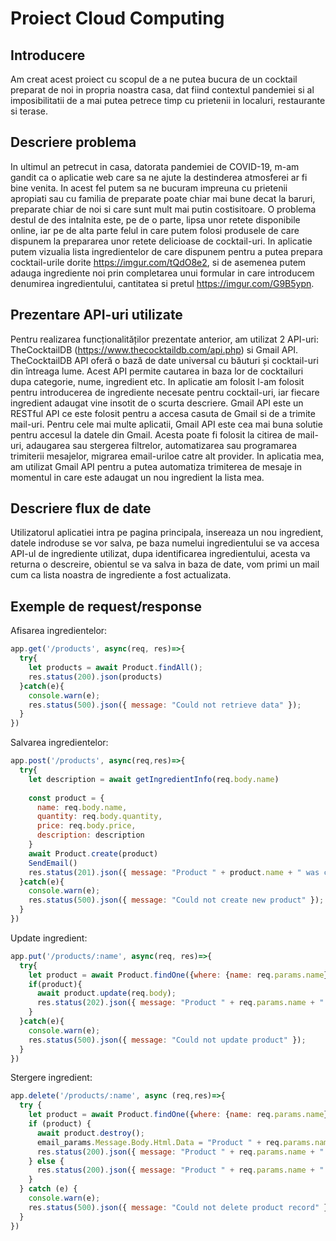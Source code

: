 # Proiect Cloud Computing

## Introducere
Am creat acest proiect cu scopul de a ne putea bucura de un cocktail preparat de noi in propria noastra casa, dat fiind contextul pandemiei si al imposibilitatii de a mai putea petrece timp cu prietenii in localuri, restaurante si terase.

## Descriere problema
In ultimul an petrecut in casa, datorata pandemiei de COVID-19, m-am gandit ca o aplicatie web care sa ne ajute la destinderea atmosferei ar fi bine venita. In acest fel putem sa ne bucuram impreuna cu prietenii apropiati sau cu familia de preparate poate chiar mai bune decat la baruri, preparate chiar de noi si care sunt mult mai putin costisitoare. O problema destul de des intalnita este, pe de o parte, lipsa unor retete disponibile online, iar pe de alta parte felul in care putem folosi produsele de care dispunem la prepararea unor retete delicioase de cocktail-uri. 
In aplicatie putem vizualia lista ingredientelor de care dispunem pentru a putea prepara cocktail-urile dorite https://imgur.com/tQdO8e2, si de asemenea putem adauga ingrediente noi prin completarea unui formular in care introducem denumirea ingredientului, cantitatea si pretul https://imgur.com/G9B5ypn.

## Prezentare API-uri utilizate
Pentru realizarea funcționalităților prezentate anterior, am utilizat 2 API-uri: TheCocktailDB (https://www.thecocktaildb.com/api.php) si Gmail API.
TheCocktailDB API  oferă o bază de date universal cu băuturi și cocktail-uri din întreaga lume. Acest API permite cautarea in baza lor de cocktailuri dupa categorie, nume, ingredient etc. In aplicatie am folosit l-am folosit pentru introducerea de ingrediente necesate pentru cocktail-uri, iar fiecare ingredient adaugat vine insotit de o scurta descriere.
Gmail API este un RESTful API ce este folosit pentru a accesa casuta de Gmail si de a trimite mail-uri. Pentru cele mai multe aplicatii, Gmail API este cea mai buna solutie pentru accesul la datele din Gmail. Acesta poate fi folosit la citirea de mail-uri, adaugarea sau stergerea filtrelor, automatizarea sau programarea trimiterii mesajelor, migrarea email-uriloe catre alt provider.
In aplicatia mea, am utilizat Gmail API pentru a putea automatiza trimiterea de mesaje in momentul in care este adaugat un nou ingredient la lista mea.

## Descriere flux de date
Utilizatorul aplicatiei intra pe pagina principala, insereaza un nou ingredient, datele indroduse se vor salva, pe baza numelui ingredientului se va accesa API-ul de ingrediente utilizat, dupa identificarea ingredientului, acesta va returna o descreire, obientul se va salva in baza de date, vom primi un mail cum ca lista noastra de ingrediente a fost actualizata.

## Exemple de request/response
Afisarea ingredientelor:
```javascript
app.get('/products', async(req, res)=>{
  try{
    let products = await Product.findAll();
    res.status(200).json(products)
  }catch(e){
    console.warn(e);
    res.status(500).json({ message: "Could not retrieve data" });
  }
})
```

Salvarea ingredientelor:
```javascript
app.post('/products', async(req,res)=>{
  try{
    let description = await getIngredientInfo(req.body.name)
    
    const product = {
      name: req.body.name,
      quantity: req.body.quantity,
      price: req.body.price,
      description: description
    }
    await Product.create(product)
    SendEmail()
    res.status(201).json({ message: "Product " + product.name + " was created" });
  }catch(e){
    console.warn(e);
    res.status(500).json({ message: "Could not create new product" });
  } 
})
```
Update ingredient:
```javascript
app.put('/products/:name', async(req, res)=>{
  try{
    let product = await Product.findOne({where: {name: req.params.name}})
    if(product){
      await product.update(req.body);
      res.status(202).json({ message: "Product " + req.params.name + " was updated" });
    }
  }catch(e){
    console.warn(e);
    res.status(500).json({ message: "Could not update product" });
  }
})
```
Stergere ingredient:
```javascript
app.delete('/products/:name', async (req,res)=>{
  try {
    let product = await Product.findOne({where: {name: req.params.name}});
    if (product) {
      await product.destroy();
      email_params.Message.Body.Html.Data = "Product " + req.params.name + " was deleted"
      res.status(200).json({ message: "Product " + req.params.name + " was deleted" });
    } else {
      res.status(200).json({ message: "Product " + req.params.name + " was not found" });
    }
  } catch (e) {
    console.warn(e);
    res.status(500).json({ message: "Could not delete product record" });
  }
})
```
